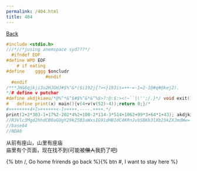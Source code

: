 ```yaml
---
permalink: /404.html
title: 404
---
```


<a class="btn" href="javascript:window.history.back()">Back</a>

```cpp
#include <stdio.h>
///*//*jusing anemspace syd???*/
  #ifndef EOF
#define WPD EOF
    # if eating 
#define    gggg $oncludr
               #endif
  #endif
/***JH&6qjkji3u2HJGHJ#$%^&*($i192j{?><}193is=++-=-1=2-1@#q#@kej2).
*/# define v putchar
#define akdjkiaeu/*@%^*&^$#$%^&*&^%$>?:@:$:><!~``|\'';/.}*/ void exit()
#   define print(x) main(){v(4+v(v(52)-4));return 0;}/*
#>+++++++4+[>++++++<-]>++++.----.++++.*/
print(2+2*303-1+17%2-202*4%2+100-2*114-3*514+1062+99*3+64*1+43); akdjkiaeu;
//R3Vlc3Mgd2hhdCB0aGUgY29kZSB3aWxsIG91dHB1dC4KRnJvbSBKb3lXb25kZXJmdWw=
//base64
//NDA0
```
从前有座山，山里有座庙  
庙里有个页面，现在找不到(可能被~~僧人~~我扔了吧)

{% btn /, Go home frirends go back %}{% btn #, I want to stay here %}